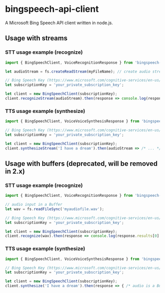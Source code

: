 # bingspeech-api-client

A Microsoft Bing Speech API client written in node.js.

## Usage with streams

### STT usage example (recognize)

```javascript
import { BingSpeechClient, VoiceRecognitionResponse } from 'bingspeech-api-client';

let audioStream = fs.createReadStream(myFileName); // create audio stream from any source

// Bing Speech Key (https://www.microsoft.com/cognitive-services/en-us/subscriptions)
let subscriptionKey = 'your_private_subscription_key';

let client = new BingSpeechClient(subscriptionKey);
client.recognizeStream(audioStream).then(response => console.log(response.results[0].name));
```

### TTS usage example (synthesize)

```javascript
import { BingSpeechClient, VoiceVoiceSynthesisResponse } from 'bingspeech-api-client';

// Bing Speech Key (https://www.microsoft.com/cognitive-services/en-us/subscriptions)
let subscriptionKey = 'your_private_subscription_key';

let client = new BingSpeechClient(subscriptionKey);
client.synthesizeStream('I have a dream').then(audioStream => /* ... */);
```

## Usage with buffers (deprecated, will be removed in 2.x)

### STT usage example (recognize)

```javascript
import { BingSpeechClient, VoiceRecognitionResponse } from 'bingspeech-api-client';

// audio input in a Buffer
let wav = fs.readFileSync('myaudiofile.wav');

// Bing Speech Key (https://www.microsoft.com/cognitive-services/en-us/subscriptions)
let subscriptionKey = 'your_private_subscription_key';

let client = new BingSpeechClient(subscriptionKey);
client.recognize(wav).then(response => console.log(response.results[0].name));
```

### TTS usage example (synthesize)

```javascript
import { BingSpeechClient, VoiceVoiceSynthesisResponse } from 'bingspeech-api-client';

// Bing Speech Key (https://www.microsoft.com/cognitive-services/en-us/subscriptions)
let subscriptionKey = 'your_private_subscription_key';

let client = new BingSpeechClient(subscriptionKey);
client.synthesize('I have a dream').then(response => { /* audio is a Buffer in response.wave */ });
```
